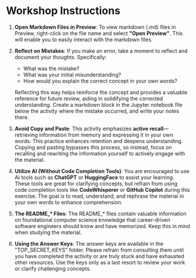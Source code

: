 # **Workshop Instructions**

1. **Open Markdown Files in Preview**: To view markdown (.md) files in Preview, right-click on the file name and select **"Open Preview"**. This will enable you to easily interact with the markdown files.

2. **Reflect on Mistakes**: If you make an error, take a moment to reflect and document your thoughts. Specifically:
   - What was the mistake?
   - What was your initial misunderstanding?
   - How would you explain the correct concept in your own words?

   Reflecting this way helps reinforce the concept and provides a valuable reference for future review, aiding in solidifying the corrected understanding. Create a markdown block in the Jupyter notebook file below the activity where the mistake occurred, and write your notes there.

3. **Avoid Copy and Paste**: This activity emphasizes **active recall**—retrieving information from memory and expressing it in your own words. This practice enhances retention and deepens understanding. Copying and pasting bypasses this process, so instead, focus on recalling and rewriting the information yourself to actively engage with the material.

4. **Utilize AI (Without Code Completion Tools)**: You are encouraged to use AI tools such as **ChatGPT** or **HuggingFace** to assist your learning. These tools are great for clarifying concepts, but refrain from using code completion tools like **CodeWhisperer** or **GitHub Copilot** during this exercise. The goal is to read, understand, and rephrase the material in your own words to enhance comprehension.

5. **The README_\* Files**: The README_* files contain valuable information on foundational computer science knowledge that career-driven software engineers should know and have memorized. Keep this in mind when studying the material.

6. **Using the Answer Keys**: The answer keys are available in the "TOP_SECRET_KEYS" folder. Please refrain from consulting them until you have completed the activity or are truly stuck and have exhausted other resources. Use the keys only as a last resort to review your work or clarify challenging concepts.
